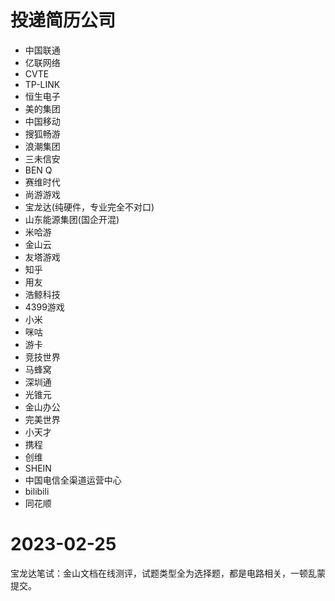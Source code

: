 # 投递简历公司

- 中国联通 
- 亿联网络 
- CVTE 
- TP-LINK
- 恒生电子
- 美的集团
- 中国移动
- 搜狐畅游
- 浪潮集团
- 三未信安
- BEN Q
- 赛维时代
- 尚游游戏
- 宝龙达(纯硬件，专业完全不对口)
- 山东能源集团(国企开混)
- 米哈游
- 金山云
- 友塔游戏
- 知乎
- 用友
- 浩鲸科技
- 4399游戏
- 小米
- 咪咕
- 游卡
- 竞技世界
- 马蜂窝
- 深圳通
- 光锥元
- 金山办公
- 完美世界
- 小天才
- 携程
- 创维
- SHEIN
- 中国电信全渠道运营中心
- bilibili
- 同花顺

# 2023-02-25

宝龙达笔试：金山文档在线测评，试题类型全为选择题，都是电路相关，一顿乱蒙提交。
